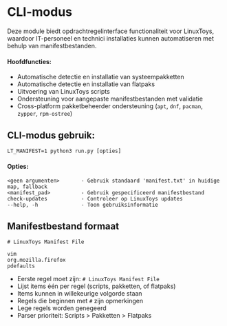 # CLI-modus

Deze module biedt opdrachtregelinterface functionaliteit voor LinuxToys, waardoor IT-personeel 
en technici installaties kunnen automatiseren met behulp van manifestbestanden.

#### Hoofdfuncties:
- Automatische detectie en installatie van systeempakketten
- Automatische detectie en installatie van flatpaks
- Uitvoering van LinuxToys scripts
- Ondersteuning voor aangepaste manifestbestanden met validatie
- Cross-platform pakketbeheerder ondersteuning (`apt`, `dnf`, `pacman`, `zypper`, `rpm-ostree`)

## CLI-modus gebruik:
```
LT_MANIFEST=1 python3 run.py [opties]
```

#### Opties:
    <geen argumenten>       - Gebruik standaard 'manifest.txt' in huidige map, fallback
    <manifest_pad>          - Gebruik gespecificeerd manifestbestand
    check-updates           - Controleer op LinuxToys updates
    --help, -h              - Toon gebruiksinformatie

## Manifestbestand formaat
```
# LinuxToys Manifest File

vim
org.mozilla.firefox
pdefaults
```

- Eerste regel moet zijn: `# LinuxToys Manifest File`
- Lijst items één per regel (scripts, pakketten, of flatpaks)
- Items kunnen in willekeurige volgorde staan
- Regels die beginnen met `#` zijn opmerkingen
- Lege regels worden genegeerd
- Parser prioriteit: Scripts > Pakketten > Flatpaks